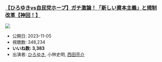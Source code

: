 ### [【ひろゆきvs自民党ホープ】ガチ激論！「新しい資本主義」と規制改革【神回！】](https://www.youtube.com/watch?v=Z2hFbfxiJCA)
[![](https://img.youtube.com/vi/Z2hFbfxiJCA/sddefault.jpg)](https://www.youtube.com/watch?v=Z2hFbfxiJCA)
-   公開日: 2023-11-05
-   視聴数: 348,234
-   **いいね数: 3,383**
-   出演者: [ひろゆき](/rehacq_fan/people/ひろゆき "wikilink"), 小林史明, [西田亮介](/rehacq_fan/people/西田亮介 "wikilink")
